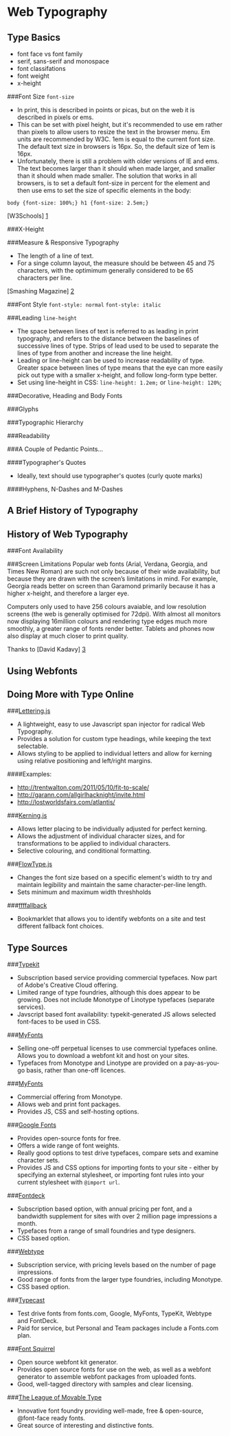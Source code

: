 Web Typography
==============

Type Basics
-----------
* font face vs font family
* serif, sans-serif and monospace
* font classifations
* font weight
* x-height

###Font Size
`font-size`
* In print, this is described in points or picas, but on the web it is described in pixels or ems.
* This can be set with pixel height, but it's recommended to use em rather than pixels to allow users to resize the text in the browser menu. Em units are recommended by W3C. 1em is equal to the current font size. The default text size in browsers is 16px. So, the default size of 1em is 16px.
* Unfortunately, there is still a problem with older versions of IE and ems. The text becomes larger than it should when made larger, and smaller than it should when made smaller. The solution that works in all browsers, is to set a default font-size in percent for the <body> element and then use ems to set the size of specific elements in the body:

`body {font-size: 100%;}
h1 {font-size: 2.5em;}`


[W3Schools] [1]

###X-Height

###Measure & Responsive Typography
* The length of a line of text.
* For a singe column layout, the measure should be between 45 and 75 characters, with the optimimum generally considered to be 65 characters per line.

[Smashing Magazine] [2]

###Font Style
`font-style: normal`
`font-style: italic`

###Leading
`line-height`
* The space between lines of text is referred to as leading in print typography, and refers to the distance between the baselines of successive lines of type. Strips of lead used to be used to separate the lines of type from another and increase the line height.
* Leading or line-height can be used to increase readability of type. Greater space between lines of type means that the eye can more easily pick out type with a smaller x-height, and follow long-form type better.
* Set using line-height in CSS: `line-height: 1.2em;` or `line-height: 120%`;

###Decorative, Heading and Body Fonts


###Glyphs

###Typographic Hierarchy

###Readability

###A Couple of Pedantic Points...

####Typographer's Quotes
* Ideally, text should use typographer's quotes (curly quote marks)

####Hyphens, N-Dashes and M-Dashes


A Brief History of Typography
-----------------------------


History of Web Typography
-------------------------

###Font Availability



###Screen Limitations
Popular web fonts (Arial, Verdana, Georgia, and Times New Roman) are such not only because of their wide availability, but because they are drawn with the screen’s limitations in mind. For example, Georgia reads better on screen than Garamond primarily because it has a higher x-height, and therefore a larger eye.

Computers only used to have 256 colours avaiable, and low resolution screens (the web is generally optimised for 72dpi). With almost all monitors now displaying 16million colours and rendering type edges much more smoothly, a greater range of fonts render better. Tablets and phones now also display at much closer to print quality.

Thanks to [David Kadavy] [3]


Using Webfonts
--------------



Doing More with Type Online
---------------------------

###[Lettering.js](http://letteringjs.com/)
* A lightweight, easy to use Javascript span injector for radical Web Typography.
* Provides a solution for custom type headings, while keeping the text selectable.
* Allows styling to be applied to individual letters and allow for kerning using relative positioning and left/right margins.

####Examples:
* http://trentwalton.com/2011/05/10/fit-to-scale/
* http://garann.com/allgirlhacknight/invite.html
* http://lostworldsfairs.com/atlantis/


###[Kerning.js](http://kerningjs.com/)
* Allows letter placing to be individually adjusted for perfect kerning.
* Allows the adjustment of individual character sizes, and for transformations to be applied to individual characters.
* Selective colouring, and conditional formatting.

###[FlowType.js](http://simplefocus.com/flowtype/)
* Changes the font size based on a specific element's width to try and maintain legibility and maintain the same character-per-line length.
* Sets minimum and maximum width threshholds

###[ffffallback](http://ffffallback.com/)
* Bookmarklet that allows you to identify webfonts on a site and test different fallback font choices.

Type Sources
-----------------

###[Typekit](http://typekit.com)
* Subscription based service providing commercial typefaces. Now part of Adobe's Creative Cloud offering.
* Limited range of type foundries, although this does appear to be growing. Does not include Monotype of Linotype typefaces (separate services).
* Javscript based font availability: typekit-generated JS allows selected font-faces to be used in CSS.

###[MyFonts](http://www.myfonts.com)
* Selling one-off perpetual licenses to use commercial typefaces online. Allows you to download a webfont kit and host on your sites.
* Typefaces from Monotype and Linotype are provided on a pay-as-you-go basis, rather than one-off licences.

###[MyFonts](http://www.fonts.com/web-fonts)
* Commercial offering from Monotype.
* Allows web and print font packages.
* Provides JS, CSS and self-hosting options.

###[Google Fonts](http://www.google.com/fonts)
* Provides open-source fonts for free.
* Offers a wide range of font weights.
* Really good options to test drive typefaces, compare sets and examine character sets.
* Provides JS and CSS options for importing fonts to your site - either by specifying an external stylesheet, or importing font rules into your current stylesheet with `@import url`.

###[Fontdeck](http://fontdeck.com/)
* Subscription based option, with annual pricing per font, and a bandwidth supplement for sites with over 2 million page impressions a month.
* Typefaces from a range of small foundries and type designers.
* CSS based option.

###[Webtype](http://www.webtype.com/)
* Subscription service, with pricing levels based on the number of page impressions.
* Good range of fonts from the larger type foundries, including Monotype.
* CSS based option.

###[Typecast](http://typecast.com/)
* Test drive fonts from fonts.com, Google, MyFonts, TypeKit, Webtype and FontDeck.
* Paid for service, but Personal and Team packages include a Fonts.com plan.

###[Font Squirrel](http://www.fontsquirrel.com/)
* Open source webfont kit generator.
* Provides open source fonts for use on the web, as well as a webfont generator to assemble webfont packages from uploaded fonts.
* Good, well-tagged directory with samples and clear licensing.

###[The League of Movable Type](https://www.theleagueofmoveabletype.com/)
* Innovative font foundry providing well-made, free & open-source, @font-face ready fonts.
* Great source of interesting and distinctive fonts.



[1]: http://www.w3schools.com/css/css_font.asp] "W3Schools"
[2]: http://www.smashingmagazine.com/2014/09/29/balancing-line-length-font-size-responsive-web-design/#more-202415 "Smashing Magazine - Size Matters: Balancing Line Length And Font Size In Responsive Web Design"
[3]: http://kadavy.net/blog/posts/design-for-hackers-why-you-dont-use-garamond-on-the-web/ "David Kadavy"
